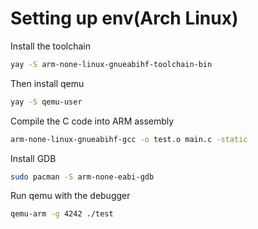 # Setting up env(Arch Linux)
Install the toolchain
```sh
yay -S arm-none-linux-gnueabihf-toolchain-bin
```

Then install qemu
```sh
yay -S qemu-user
```

Compile the C code into ARM assembly
```sh
arm-none-linux-gnueabihf-gcc -o test.o main.c -static
```

Install GDB 
```sh
sudo pacman -S arm-none-eabi-gdb
```

Run qemu with the debugger
```sh
qemu-arm -g 4242 ./test
```
